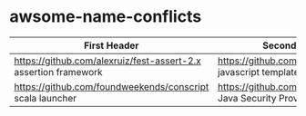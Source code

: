 # awsome-name-conflicts

| First Header  | Second Header |
| ------------- | ------------- |
| https://github.com/alexruiz/fest-assert-2.x assertion framework | https://github.com/mailru/fest  javascript templates по руский |
| https://github.com/foundweekends/conscript scala launcher | https://github.com/google/conscrypt Java Security Provider (JSP)|

